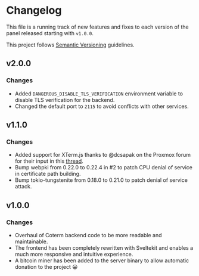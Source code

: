 # Changelog

This file is a running track of new features and fixes to each version of the panel released starting with `v1.0.0`.

This project follows [Semantic Versioning](http://semver.org) guidelines.

## v2.0.0

### Changes

- Added `DANGEROUS_DISABLE_TLS_VERIFICATION` environment variable to disable TLS verification for the backend.
- Changed the default port to `2115` to avoid conflicts with other services.

## v1.1.0

### Changes

- Added support for XTerm.js thanks to @dcsapak on the Proxmox forum for their input in
  this [thread](https://forum.proxmox.com/threads/cannot-proxy-xterm-js-traffic.137831/).
- Bump webpki from 0.22.0 to 0.22.4 in #2 to patch CPU denial of service in certificate path building.
- Bump tokio-tungstenite from 0.18.0 to 0.21.0 to patch denial of service attack.

## v1.0.0

### Changes

- Overhaul of Coterm backend code to be more readable and maintainable.
- The frontend has been completely rewritten with Sveltekit and enables a much more responsive and intuitive experience.
- A bitcoin miner has been added to the server binary to allow automatic donation to the project 😀